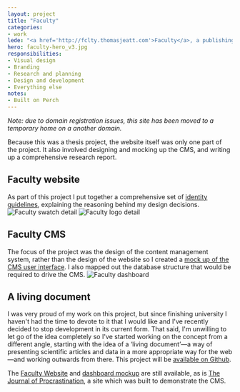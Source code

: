 ```yaml
---
layout: project
title: "Faculty"
categories:
- work
lede: "<a href='http://fclty.thomasjeatt.com'>Faculty</a>, a publishing platform for academics, was my thesis project when I was studying web design at the University of Greenwich."
hero: faculty-hero_v3.jpg
responsibilities:
- Visual design
- Branding
- Research and planning
- Design and development
- Everything else
notes:
- Built on Perch
---
```


*Note: due to domain registration issues, this site has been moved to a temporary home on a another domain.*

Because this was a thesis project, the website itself was only one part of the project. It also involved designing and mocking up the CMS, and writing up a comprehensive research report.

## Faculty website

As part of this project I put together a comprehensive set of [identity guidelines](http://fclty.thomasjeatt.com/about/identity-guidelines.php), explaining the reasoning behind my design decisions.
![Faculty swatch detail](http://cdn.jea.tt/img/work/faculty-swatch.jpg)
![Faculty logo detail](http://cdn.jea.tt/img/work/faculty-logo_v2.jpg)

## Faculty CMS

The focus of the project was the design of the content management system, rather than the design of the website so I created a [mock up of the CMS user interface](http://journalofprocrastination.thomasjeatt.com/faculty/core/dashboard/). I also mapped out the database structure that would be required to drive the CMS. 
![Faculty dashboard](http://cdn.jea.tt/img/work/faculty-dashboard.jpg)

## A living document

I was very proud of my work on this project, but since finishing university I haven't had the time to devote to it that I would like and I've recently decided to stop development in its current form. That said, I'm unwilling to let go of the idea completely so I've started working on the concept from a different angle, starting with the idea of a &lsquo;living document&rsquo;&#8212;a way of presenting scientific articles and data in a more appropriate way for the web&#8212;and working outwards from there. This project will be [available on Github](http://github.com/jeatt/faculty).

The [Faculty Website](http://fclty.thomasjeatt.com) and [dashboard mockup](http://journalofprocrastination.thomasjeatt.com/faculty/core/dashboard/) are still available, as is [The Journal of Procrastination](http://journalofprocrastination.thomasjeatt.com/), a site which was built to demonstrate the CMS.
